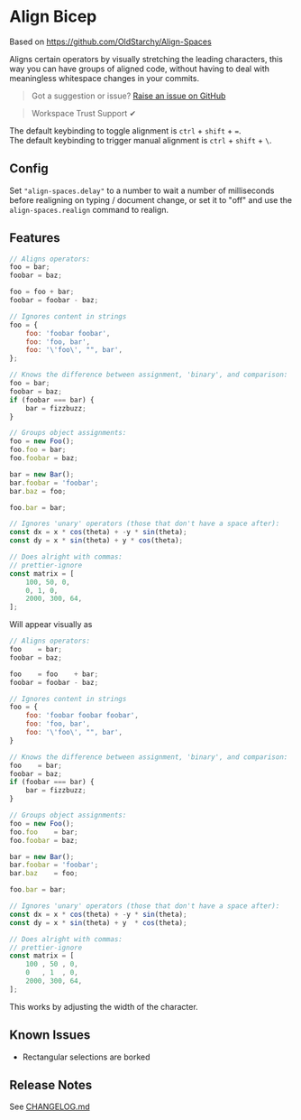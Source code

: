 # Align Bicep
Based on https://github.com/OldStarchy/Align-Spaces

Aligns certain operators by visually stretching the leading characters, this way you can have groups of aligned code, without having to deal with meaningless whitespace changes in your commits.

> Got a suggestion or issue? [Raise an issue on GitHub](https://github.com/aNickzz/Align-Spaces/issues/new)

<!--  -->

> Workspace Trust Support ✔

The default keybinding to toggle alignment is `ctrl` + `shift` + `=`.  
The default keybinding to trigger manual alignment is `ctrl` + `shift` + `\`.

## Config

Set `"align-spaces.delay"` to a number to wait a number of milliseconds before realigning on typing / document change, or set it to "off" and use the `align-spaces.realign` command to realign.

## Features

```javascript
// Aligns operators:
foo = bar;
foobar = baz;

foo = foo + bar;
foobar = foobar - baz;

// Ignores content in strings
foo = {
	foo: 'foobar foobar',
	foo: 'foo, bar',
	foo: '\'foo\', "", bar',
};

// Knows the difference between assignment, 'binary', and comparison:
foo = bar;
foobar = baz;
if (foobar === bar) {
	bar = fizzbuzz;
}

// Groups object assignments:
foo = new Foo();
foo.foo = bar;
foo.foobar = baz;

bar = new Bar();
bar.foobar = 'foobar';
bar.baz = foo;

foo.bar = bar;

// Ignores 'unary' operators (those that don't have a space after):
const dx = x * cos(theta) + -y * sin(theta);
const dy = x * sin(theta) + y * cos(theta);

// Does alright with commas:
// prettier-ignore
const matrix = [
	100, 50, 0,
	0, 1, 0,
	2000, 300, 64,
];
```

Will appear visually as

<!-- prettier-ignore -->
```javascript
// Aligns operators:
foo    = bar;
foobar = baz;

foo    = foo    + bar;
foobar = foobar - baz;

// Ignores content in strings
foo = {
	foo: 'foobar foobar foobar',
	foo: 'foo, bar',
	foo: '\'foo\', "", bar',
}

// Knows the difference between assignment, 'binary', and comparison:
foo    = bar;
foobar = baz;
if (foobar === bar) {
	bar = fizzbuzz;
}

// Groups object assignments:
foo = new Foo();
foo.foo    = bar;
foo.foobar = baz;

bar = new Bar();
bar.foobar = 'foobar';
bar.baz    = foo;

foo.bar = bar;

// Ignores 'unary' operators (those that don't have a space after):
const dx = x * cos(theta) + -y * sin(theta);
const dy = x * sin(theta) + y  * cos(theta);

// Does alright with commas:
// prettier-ignore
const matrix = [
	100 , 50 , 0,
	0   , 1  , 0,
	2000, 300, 64,
];
```

This works by adjusting the width of the character.

## Known Issues

-   Rectangular selections are borked

## Release Notes

See [CHANGELOG.md](./CHANGELOG.md)
